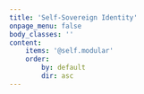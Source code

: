 ```yaml
---
title: 'Self-Sovereign Identity'
onpage_menu: false
body_classes: ''
content:
    items: '@self.modular'
    order:
        by: default
        dir: asc
---
```

